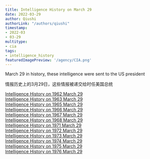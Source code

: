```yaml
---
title: Intelligence History on March 29
date: 2022-03-29
author: Qiushi 
authorLink: "/authors/qiushi"
timestamp: 
- 2022-03
- 03-29
multitype: 
- cia
tags: 
- intelligence_history
featuredImagePreview: '/agency/CIA.png'
---
```



March 29 in history, these intelligence were sent to the US president

情报历史上的3月29日，这些情报被递交给时任美国总统

<!--more-->







[Intelligence History on 1962 March 29](/dailybrief/1962-03-29)   
[Intelligence History on 1963 March 29](/dailybrief/1963-03-29)   
[Intelligence History on 1965 March 29](/dailybrief/1965-03-29)   
[Intelligence History on 1966 March 29](/dailybrief/1966-03-29)   
[Intelligence History on 1967 March 29](/dailybrief/1967-03-29)   
[Intelligence History on 1968 March 29](/dailybrief/1968-03-29)   
[Intelligence History on 1971 March 29](/dailybrief/1971-03-29)   
[Intelligence History on 1972 March 29](/dailybrief/1972-03-29)   
[Intelligence History on 1973 March 29](/dailybrief/1973-03-29)   
[Intelligence History on 1974 March 29](/dailybrief/1974-03-29)   
[Intelligence History on 1975 March 29](/dailybrief/1975-03-29)   
[Intelligence History on 1976 March 29](/dailybrief/1976-03-29)   
